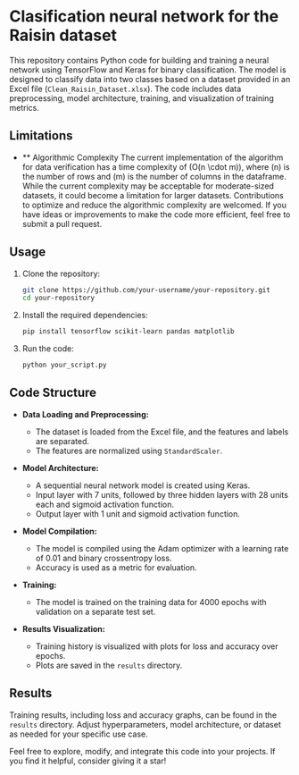 # Clasification neural network for the Raisin dataset

This repository contains Python code for building and training a neural network using TensorFlow and Keras for binary classification. The model is designed to classify data into two classes based on a dataset provided in an Excel file (`Clean_Raisin_Dataset.xlsx`). The code includes data preprocessing, model architecture, training, and visualization of training metrics.

## Limitations

- ** Algorithmic Complexity
   The current implementation of the algorithm for data verification has a time complexity of \(O(n \cdot m)\), where \(n\) is the number of rows and \(m\) is the number of columns in the dataframe.
   While the current complexity may be acceptable for moderate-sized datasets, it could become a limitation for larger datasets. Contributions to optimize and reduce the algorithmic complexity are welcomed. If you have ideas or improvements to make the code more efficient, feel free to submit a pull request.

## Usage

1. Clone the repository:

   ```bash
   git clone https://github.com/your-username/your-repository.git
   cd your-repository
   ```

2. Install the required dependencies:

   ```bash
   pip install tensorflow scikit-learn pandas matplotlib
   ```

3. Run the code:

   ```bash
   python your_script.py
   ```

## Code Structure

- **Data Loading and Preprocessing:**
  - The dataset is loaded from the Excel file, and the features and labels are separated.
  - The features are normalized using `StandardScaler`.

- **Model Architecture:**
  - A sequential neural network model is created using Keras.
  - Input layer with 7 units, followed by three hidden layers with 28 units each and sigmoid activation function.
  - Output layer with 1 unit and sigmoid activation function.

- **Model Compilation:**
  - The model is compiled using the Adam optimizer with a learning rate of 0.01 and binary crossentropy loss.
  - Accuracy is used as a metric for evaluation.

- **Training:**
  - The model is trained on the training data for 4000 epochs with validation on a separate test set.

- **Results Visualization:**
  - Training history is visualized with plots for loss and accuracy over epochs.
  - Plots are saved in the `results` directory.

## Results

Training results, including loss and accuracy graphs, can be found in the `results` directory. Adjust hyperparameters, model architecture, or dataset as needed for your specific use case.

Feel free to explore, modify, and integrate this code into your projects. If you find it helpful, consider giving it a star!
